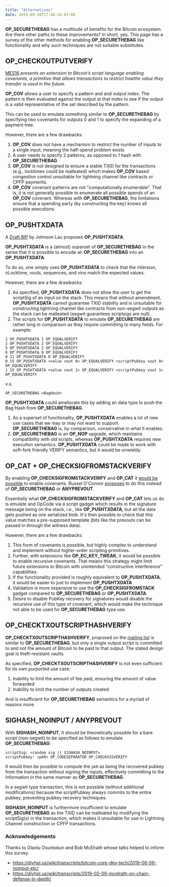```yaml
---
title: "Alternatives"
date: 2019-09-28T17:48:34-07:00
---
```


**OP_SECURETHEBAG** has a multitude of benefits for the Bitcoin ecosystem. Are
there other paths to these improvements? In short, yes. This page has a survey
of the other methods for enabling **OP_SECURETHEBAG** like functionality and why
such techniques are not suitable substitutes.

## OP_CHECKOUTPUTVERIFY
[MES16](https://fc16.ifca.ai/bitcoin/papers/MES16.pdf) _presents an extension
to Bitcoin’s script language enabling covenants, a primitive that allows
transactions to restrict howthe value they transfer is used in the future._

**OP_COV** allows a user to specify a pattern and and output index. The pattern
is then evaluated against the output at that index to see if the output is a
valid representative of the set described by the pattern.

This can be used to emulate something similar to **OP_SECURETHEBAG** by
specifying two covenants for outputs 0 and 1 to specify the expanding of a
payment tree.

However, there are a few drawbacks:

1. **OP_COV** does not have a mechanism to restrict the number of inputs to a
   single input, meaning the half-spend problem exists
1. A user needs to specify 2 patterns, as opposed to 1 hash with
   **OP_SECURETHEBAG**
1. **OP_COV** is not designed to ensure a stable TXID for the transactions
   (e.g., locktimes could be malleated) which makes **OP_COV** based congestion
   control unsuitable for lightning channel like contracts or CPFP payments.
1. **OP_COV** covenant patterns are not "computationally enumerable". That is,
   it is not generally possible to enumerate all possible spends of an
   **OP_COV** covenant. Whereas with **OP_SECURETHEBAG**, the limitations ensure
   that a spending party (by constructing the key) knows all possible
   executions.

## OP_PUSHTXDATA

A [Draft BIP](https://github.com/jl2012/bips/blob/vault/bip-0ZZZ.mediawiki) by
Johnson Lau proposes **OP_PUSHTXDATA**.

**OP_PUSHTXDATA** is a (almost) superset of **OP_SECURETHEBAG** in the sense
that it is possible to encode an **OP_SECURETHEBAG** into an **OP_PUSHTXDATA**.

To do so, one simply uses **OP_PUSHTXDATA** to check that the nVersion,
nLocktime, vouts, sequences, and vins match the expected values.

However, there are a few drawbacks:

1. As specified, **OP_PUSHTXDATA** does not allow the user to get the scriptSig
   of an input on the stack. This means that without amendment,
   **OP_PUSHTXDATA** cannot guarantee TXID stability and is unsuitable for
   constructing lightning channel like contracts from non-segwit outputs as the
   stack can be malleated (segwit guarantees scriptsigs are null).
1. The scripts for **OP_PUSHTXDATA** to emulate **OP_SECURETHEBAG** are rather
   long in comparison as they require committing to many fields. For example:
```
1 OP_PUSHTXDATA 1 OP_EQUALVERIFY
2 OP_PUSHTXDATA 2 OP_EQUALVERIFY
5 OP_PUSHTXDATA 2 OP_EQUALVERIFY
6 OP_PUSHTXDATA 0 OP_EQUALVERIFY
0 11 OP_PUSHTXDATA 0 OP_EQUALVERIFY
0 15 OP_PUSHTXDATA <value vout 0> OP_EQUALVERIFY <scriptPubkey vout 0> OP_EQUALVERIFY
1 15 OP_PUSHTXDATA <value vout 1> OP_EQUALVERIFY <scriptPubkey vout 1> OP_EQUALVERIFY
```
v.s.
```
OP_SECURETHEBAG <BagHash>
```
**OP_PUSHTXDATA** could ameliorate this by adding an data type to push the Bag
Hash from **OP_SECURETHEBAG**.
1. As a superset of functionality, **OP_PUSHTXDATA** enables a lot of new use cases
   that we may or may not want to support. **OP_SECURETHEBAG** is, by
   comparison, conservative in what it enables.
1. **OP_SECURETHEBAG** is an **OP_NOP** upgrade, which maintains compatibility
   with old scripts, whereas **OP_PUSHTXDATA** requires new execution semantics.
   **OP_PUSHTXDATA** could be made to work with soft-fork friendly VERIFY
   semantics, but it would be unwieldy.


## OP_CAT + OP_CHECKSIGFROMSTACKVERIFY

By enabling **OP_CHECKSIGFROMSTACKVERIFY** and **OP_CAT** it [would be
possible](https://blockstream.com/2016/11/02/en-covenants-in-elements-alpha/) to
enable covenants. Russel O'Connor
[proposes](https://lists.linuxfoundation.org/pipermail/bitcoin-dev/2019-May/016946.html)
to do this instead of **OP_SECURETHEBAG** or **ANYPREVOUT**.

Essentially what **OP_CHECKSIGFROMSTACKVERIFY** and **OP_CAT** lets us do is
emulate and OpCode via a script gadget which results in the signature message
being on the stack, i.e., like **OP_PUSHTXDATA**, but all the data gets pushed
as one serialized blob. It's then possible to check that this value matches a
pre-supposed template (bits like the prevouts can be passed in through the
witness data).

However, there are a few drawbacks:

1. This form of covenants is possible, but highly complex to understand and
   implement without higher-order scripting primitives.
1. Further, with extensions like **OP_EC_KEY_TWEAK**, it would be possible to
   enable recursive covenants. That means this strategy might limit future
   extensions to Bitcoin with unintended "constructive interference"
   capabilities.
1. If the functionality provided is roughly equivalent to **OP_PUSHTXDATA**, it
   would be easier to just to implement **OP_PUSHTXDATA**
1. Validation is more expensive to use the **OP_CHECKSIGFROMSTACK** gadget
   compared to **OP_SECURETHEBAG** or **OP_PUSHTXDATA**.
1. Desire to disable PubKey recovery for signatures would disable the recursive
   use of this type of covenant, which would make the technique not able to
   be used for **OP_SECURETHEBAG** type use.



## OP_CHECKTXOUTSCRIPTHASHVERIFY

**OP_CHECKTXOUTSCRIPTHASHVERIFY**, proposed on the [mailing
list](https://lists.linuxfoundation.org/pipermail/bitcoin-dev/2018-October/016448.html)
is similar to **OP_SECURETHEBAG**, but only a single output script is committed
to and not the amount of Bitcoin to be paid to that output. The stated design
goal is theft-resistant vaults.

As specified, **OP_CHECKTXOUTSCRIPTHASHVERIFY** is not even sufficient for its
own purported use case:

1. Inability to limit the amount of fee paid, ensuring the amount of value
   forwarded
1. Inability to limit the number of outputs created

And is insufficient for **OP_SECURETHEBAG** semantics for a myriad of reasons
more.


## SIGHASH_NOINPUT / ANYPREVOUT

With **SIGHASH_NOINPUT**, it should be theoretically possible for a bare script
(non-segwit) to be specified as follows to emulate **OP_SECURETHEBAG**:

```
scriptSig: <random sig || SIGHASH_NOINPUT>
scriptPubkey: <pkR> OP_CODESEPARATOR OP_CHECKSIGVERIFY
```

It would then be possible to compute the `pkR` as being the recovered pubkey
from the transaction without signing the inputs, effectively committing to the
information in the same manner as **OP_SECURETHEBAG**.

In a segwit type transaction, this is not possible (without additional
modifications) because the scriptPubkey always commits to the entire pubkey,
preventing pubkey recovery techniques.

**SIGHASH_NOINPUT** is furthermore insufficient to emulate **OP_SECURETHEBAG**
as the TXID can be malleated by modifying the scriptSig(s) in the transaction,
which makes it unsuitable for use in Lightning Channel construction or CPFP
transactions.




### Acknowledgements

Thanks to Olaolu Osuntokun and Bob McElrath whose talks helped to inform this
survey.

* https://diyhpl.us/wiki/transcripts/bitcoin-core-dev-tech/2019-06-06-noinput-etc/
* https://diyhpl.us/wiki/transcripts/2019-02-09-mcelrath-on-chain-defense-in-depth/
